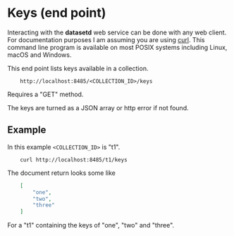 
Keys (end point)
================

Interacting with the __datasetd__ web service can be done with any web client. For documentation purposes I am assuming you are using [curl](https://curl.se/). This command line program is available on most POSIX systems including Linux, macOS and Windows.

This end point lists keys available in a collection.

~~~
    http://localhost:8485/<COLLECTION_ID>/keys
~~~

Requires a "GET" method.

The keys are turned as a JSON array or http error if not found.

Example
-------

In this example `<COLLECTION_ID>` is "t1".

~~~shell
    curl http://localhost:8485/t1/keys
~~~

The document return looks some like

~~~json
    [
        "one",
        "two",
        "three"
    ]
~~~

For a "t1" containing the keys of "one", "two" and "three".
